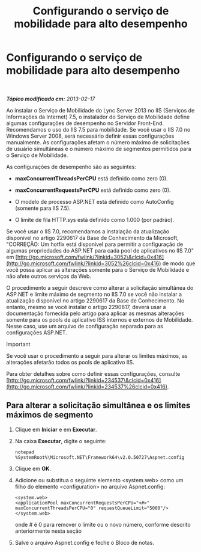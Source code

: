 ﻿---
title: Configurando o serviço de mobilidade para alto desempenho
TOCTitle: Configurando o serviço de mobilidade para alto desempenho
ms:assetid: c2b8aadb-cffb-49f0-ba7a-e8541a1ff475
ms:mtpsurl: https://technet.microsoft.com/pt-br/library/Hh690042(v=OCS.15)
ms:contentKeyID: 49308015
ms.date: 05/19/2016
mtps_version: v=OCS.15
ms.translationtype: HT
---

# Configurando o serviço de mobilidade para alto desempenho

 

_**Tópico modificado em:** 2013-02-17_

Ao instalar o Serviço de Mobilidade do Lync Server 2013 no IIS (Serviços de Informações da Internet) 7.5, o instalador do Serviço de Mobilidade define algumas configurações de desempenho no Servidor Front-End. Recomendamos o uso do IIS 7.5 para mobilidade. Se você usar o IIS 7.0 no Windows Server 2008, será necessário definir essas configurações manualmente. As configurações afetam o número máximo de solicitações de usuário simultâneas e o número máximo de segmentos permitidos para o Serviço de Mobilidade.

As configurações de desempenho são as seguintes:

  - **maxConcurrentThreadsPerCPU** está definido como zero (0).

  - **maxConcurrentRequestsPerCPU** está definido como zero (0).

  - O modelo de processo ASP.NET está definido como AutoConfig (somente para IIS 7.5).

  - O limite de fila HTTP.sys está definido como 1.000 (por padrão).

Se você usar o IIS 7.0, recomendamos a instalação da atualização disponível no artigo 2290617 da Base de Conhecimento da Microsoft, "CORREÇÃO: Um hotfix está disponível para permitir a configuração de algumas propriedades do ASP.NET para cada pool de aplicativos no IIS 7.0" em [http://go.microsoft.com/fwlink/?linkid=3052\&clcid=0x416](http://go.microsoft.com/fwlink/?linkid=3052%26clcid=0x416) de modo que você possa aplicar as alterações somente para o Serviço de Mobilidade e não afete outros serviços da Web.

O procedimento a seguir descreve como alterar a solicitação simultânea do ASP.NET e limite máximo de segmento no IIS 7.0 se você não instalar a atualização disponível no artigo 2290617 da Base de Conhecimento. No entanto, mesmo se você instalar o artigo 2290617, deverá usar a documentação fornecida pelo artigo para aplicar as mesmas alterações somente para os pools de aplicativo ISS internos e externos de Mobilidade. Nesse caso, use um arquivo de configuração separado para as configurações ASP.NET.

> [!important]  
> Se você usar o procedimento a seguir para alterar os limites máximos, as alterações afetarão todos os pools de aplicativo IIS.

Para obter detalhes sobre como definir essas configurações, consulte [http://go.microsoft.com/fwlink/?linkid=234537\&clcid=0x416](http://go.microsoft.com/fwlink/?linkid=234537%26clcid=0x416).

## Para alterar a solicitação simultânea e os limites máximos de segmento

1.  Clique em **Iniciar** e em **Executar**.

2.  Na caixa **Executar**, digite o seguinte:
    
        notepad %SystemRoot%\Microsoft.NET\Framework64\v2.0.50727\Aspnet.config

3.  Clique em **OK**.

4.  Adicione ou substitua o seguinte elemento \<system.web\> como um filho do elemento \<configuration\> no arquivo Aspnet.config:
    
        <system.web>
        <applicationPool maxConcurrentRequestsPerCPU="<#>" maxConcurrentThreadsPerCPU="0" requestQueueLimit="5000"/>
        </system.web>
    
    onde \# é 0 para remover o limite ou o novo número, conforme descrito anteriormente nesta seção

5.  Salve o arquivo Aspnet.config e feche o Bloco de notas.

